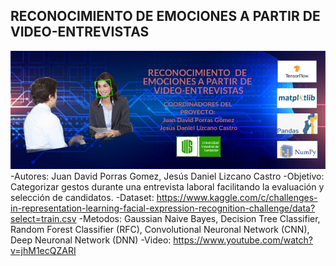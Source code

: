 ## RECONOCIMIENTO DE EMOCIONES A PARTIR DE VIDEO-ENTREVISTAS
![Alt text](/Banner/BannerIA.jpeg)
-Autores: Juan David Porras Gomez, Jesús Daniel Lizcano Castro
-Objetivo: Categorizar gestos durante una entrevista laboral facilitando la evaluación y selección de candidatos.
-Dataset: https://www.kaggle.com/c/challenges-in-representation-learning-facial-expression-recognition-challenge/data?select=train.csv
-Metodos: Gaussian Naive Bayes, Decision Tree Classifier, Random Forest Classifier (RFC), Convolutional Neuronal Network (CNN), Deep Neuronal Network (DNN)
-Video: https://www.youtube.com/watch?v=jhM1ecQZARI

